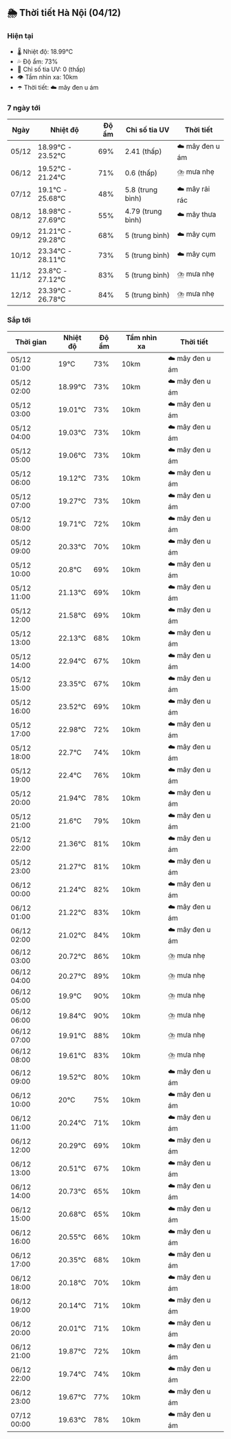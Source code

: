 ## 🌦️ Thời tiết Hà Nội (04/12)

### Hiện tại

- 🌡️ Nhiệt độ: 18.99℃
- 💦 Độ ẩm: 73%
- 🌟 Chỉ số tia UV: 0 (thấp)
- 👁️ Tầm nhìn xa: 10km
- ☂️ Thời tiết: ☁️ mây đen u ám

### 7 ngày tới

| Ngày | Nhiệt độ | Độ ẩm | Chỉ số tia UV | Thời tiết |
| --- | --- | --- | --- | --- |
| 05/12 | 18.99℃ - 23.52℃ | 69% | 2.41 (thấp) | ☁️ mây đen u ám |
| 06/12 | 19.52℃ - 21.24℃ | 71% | 0.6 (thấp) | ⛈️ mưa nhẹ |
| 07/12 | 19.1℃ - 25.68℃ | 48% | 5.8 (trung bình) | ☁️ mây rải rác |
| 08/12 | 18.98℃ - 27.69℃ | 55% | 4.79 (trung bình) | ☁️ mây thưa |
| 09/12 | 21.21℃ - 29.28℃ | 68% | 5 (trung bình) | ☁️ mây cụm |
| 10/12 | 23.34℃ - 28.11℃ | 73% | 5 (trung bình) | ☁️ mây cụm |
| 11/12 | 23.8℃ - 27.12℃ | 83% | 5 (trung bình) | ⛈️ mưa nhẹ |
| 12/12 | 23.39℃ - 26.78℃ | 84% | 5 (trung bình) | ⛈️ mưa nhẹ |

### Sắp tới

| Thời gian | Nhiệt độ | Độ ẩm | Tầm nhìn xa | Thời tiết |
| --- | --- | --- | --- | --- |
| 05/12 01:00 | 19℃ | 73% | 10km | ☁️ mây đen u ám |
| 05/12 02:00 | 18.99℃ | 73% | 10km | ☁️ mây đen u ám |
| 05/12 03:00 | 19.01℃ | 73% | 10km | ☁️ mây đen u ám |
| 05/12 04:00 | 19.03℃ | 73% | 10km | ☁️ mây đen u ám |
| 05/12 05:00 | 19.06℃ | 73% | 10km | ☁️ mây đen u ám |
| 05/12 06:00 | 19.12℃ | 73% | 10km | ☁️ mây đen u ám |
| 05/12 07:00 | 19.27℃ | 73% | 10km | ☁️ mây đen u ám |
| 05/12 08:00 | 19.71℃ | 72% | 10km | ☁️ mây đen u ám |
| 05/12 09:00 | 20.33℃ | 70% | 10km | ☁️ mây đen u ám |
| 05/12 10:00 | 20.8℃ | 69% | 10km | ☁️ mây đen u ám |
| 05/12 11:00 | 21.13℃ | 69% | 10km | ☁️ mây đen u ám |
| 05/12 12:00 | 21.58℃ | 69% | 10km | ☁️ mây đen u ám |
| 05/12 13:00 | 22.13℃ | 68% | 10km | ☁️ mây đen u ám |
| 05/12 14:00 | 22.94℃ | 67% | 10km | ☁️ mây đen u ám |
| 05/12 15:00 | 23.35℃ | 67% | 10km | ☁️ mây đen u ám |
| 05/12 16:00 | 23.52℃ | 69% | 10km | ☁️ mây đen u ám |
| 05/12 17:00 | 22.98℃ | 72% | 10km | ☁️ mây đen u ám |
| 05/12 18:00 | 22.7℃ | 74% | 10km | ☁️ mây đen u ám |
| 05/12 19:00 | 22.4℃ | 76% | 10km | ☁️ mây đen u ám |
| 05/12 20:00 | 21.94℃ | 78% | 10km | ☁️ mây đen u ám |
| 05/12 21:00 | 21.6℃ | 79% | 10km | ☁️ mây đen u ám |
| 05/12 22:00 | 21.36℃ | 81% | 10km | ☁️ mây đen u ám |
| 05/12 23:00 | 21.27℃ | 81% | 10km | ☁️ mây đen u ám |
| 06/12 00:00 | 21.24℃ | 82% | 10km | ☁️ mây đen u ám |
| 06/12 01:00 | 21.22℃ | 83% | 10km | ☁️ mây đen u ám |
| 06/12 02:00 | 21.02℃ | 84% | 10km | ☁️ mây đen u ám |
| 06/12 03:00 | 20.72℃ | 86% | 10km | ⛈️ mưa nhẹ |
| 06/12 04:00 | 20.27℃ | 89% | 10km | ⛈️ mưa nhẹ |
| 06/12 05:00 | 19.9℃ | 90% | 10km | ⛈️ mưa nhẹ |
| 06/12 06:00 | 19.84℃ | 90% | 10km | ⛈️ mưa nhẹ |
| 06/12 07:00 | 19.91℃ | 88% | 10km | ⛈️ mưa nhẹ |
| 06/12 08:00 | 19.61℃ | 83% | 10km | ⛈️ mưa nhẹ |
| 06/12 09:00 | 19.52℃ | 80% | 10km | ☁️ mây đen u ám |
| 06/12 10:00 | 20℃ | 75% | 10km | ☁️ mây đen u ám |
| 06/12 11:00 | 20.24℃ | 71% | 10km | ☁️ mây đen u ám |
| 06/12 12:00 | 20.29℃ | 69% | 10km | ☁️ mây đen u ám |
| 06/12 13:00 | 20.51℃ | 67% | 10km | ☁️ mây đen u ám |
| 06/12 14:00 | 20.73℃ | 65% | 10km | ☁️ mây đen u ám |
| 06/12 15:00 | 20.68℃ | 65% | 10km | ☁️ mây đen u ám |
| 06/12 16:00 | 20.55℃ | 66% | 10km | ☁️ mây đen u ám |
| 06/12 17:00 | 20.35℃ | 68% | 10km | ☁️ mây đen u ám |
| 06/12 18:00 | 20.18℃ | 70% | 10km | ☁️ mây đen u ám |
| 06/12 19:00 | 20.14℃ | 71% | 10km | ☁️ mây đen u ám |
| 06/12 20:00 | 20.01℃ | 71% | 10km | ☁️ mây đen u ám |
| 06/12 21:00 | 19.87℃ | 72% | 10km | ☁️ mây đen u ám |
| 06/12 22:00 | 19.74℃ | 74% | 10km | ☁️ mây đen u ám |
| 06/12 23:00 | 19.67℃ | 77% | 10km | ☁️ mây đen u ám |
| 07/12 00:00 | 19.63℃ | 78% | 10km | ☁️ mây đen u ám |
